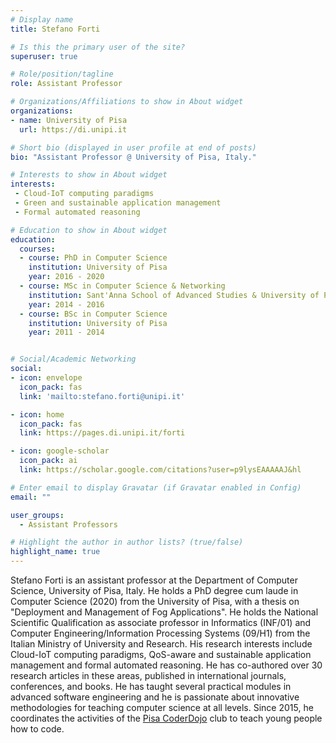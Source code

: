 ```yaml
---
# Display name
title: Stefano Forti

# Is this the primary user of the site?
superuser: true

# Role/position/tagline
role: Assistant Professor

# Organizations/Affiliations to show in About widget
organizations:
- name: University of Pisa
  url: https://di.unipi.it

# Short bio (displayed in user profile at end of posts)
bio: "Assistant Professor @ University of Pisa, Italy."

# Interests to show in About widget
interests:
 - Cloud-IoT computing paradigms
 - Green and sustainable application management
 - Formal automated reasoning 

# Education to show in About widget
education:
  courses:
  - course: PhD in Computer Science
    institution: University of Pisa
    year: 2016 - 2020
  - course: MSc in Computer Science & Networking
    institution: Sant'Anna School of Advanced Studies & University of Pisa
    year: 2014 - 2016
  - course: BSc in Computer Science
    institution: University of Pisa
    year: 2011 - 2014


# Social/Academic Networking
social:
- icon: envelope
  icon_pack: fas
  link: 'mailto:stefano.forti@unipi.it'

- icon: home
  icon_pack: fas
  link: https://pages.di.unipi.it/forti

- icon: google-scholar
  icon_pack: ai
  link: https://scholar.google.com/citations?user=p9lysEAAAAAJ&hl

# Enter email to display Gravatar (if Gravatar enabled in Config)
email: ""

user_groups:
  - Assistant Professors

# Highlight the author in author lists? (true/false)
highlight_name: true
---
```


Stefano Forti is an assistant professor at the Department of Computer Science, University of Pisa, Italy. He holds a PhD degree cum laude in Computer Science (2020) from the University of Pisa, with a thesis on "Deployment and Management of Fog Applications". He holds the National Scientific Qualification as associate professor in Informatics (INF/01) and Computer Engineering/Information Processing Systems (09/H1) from the Italian Ministry of University and Research. His research interests include Cloud-IoT computing paradigms, QoS-aware and sustainable application management and formal automated reasoning. He has co-authored over 30 research articles in these areas, published in international journals, conferences, and books. He has taught several practical modules in advanced software engineering and he is passionate about innovative methodologies for teaching computer science at all levels. Since 2015, he coordinates the activities of the [Pisa CoderDojo](http://pisa.coderdojo.it/) club to teach young people how to code.